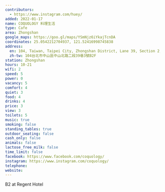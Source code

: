 ```yaml
---
contributors:
  - https://www.instagram.com/huey/
added: 2022-01-17
name: COQUOLOGY 料理生活
type: Cafe
area: Zhongshan 
google_maps: https://goo.gl/maps/YSmNjz6iYkajTcnDA
coordinates: 25.0542212704937, 121.52416998745838
address:
  en: 104, Taiwan, Taipei City, Zhongshan District, Lane 39, Section 2, Zhongshan N Rd, 3號B2F
  zh-tw: 104台北市中山區中山北路二段39巷3號B2F
station: Zhongshan
hours: 10-21
wifi: 2
speed: 5
power: 0
vacancy: 5
comfort: 4
quiet: 3
food: 4
drinks: 4
price: 3
view: 3
toilets: 5
music: true
smoking: false
standing_tables: true
outdoor_seating: false
cash_only: false
animals: false
lactose_free_milk: false
time_limit: false
facebook: https://www.facebook.com/coquology/
instagram: https://www.instagram.com/coquology/
telephone: 
website: 
---
```


B2 at Regent Hotel
